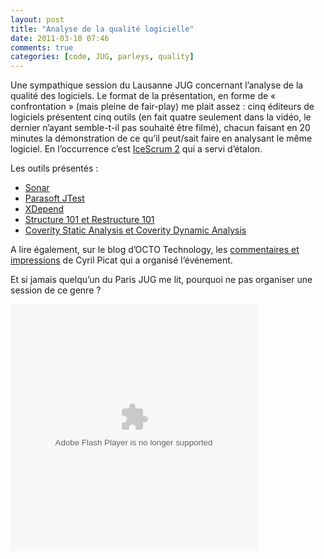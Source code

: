 ```yaml
---
layout: post
title: "Analyse de la qualité logicielle"
date: 2011-03-10 07:46
comments: true
categories: [code, JUG, parleys, quality]
---
```


Une sympathique session du Lausanne JUG concernant l’analyse de la qualité des logiciels. Le format de la présentation, en forme de « confrontation » (mais pleine de fair-play) me plait assez : cinq éditeurs de logiciels présentent cinq outils (en fait quatre seulement dans la vidéo, le dernier n’ayant semble-t-il pas souhaité être filmé), chacun faisant en 20 minutes la démonstration de ce qu’il peut/sait faire en analysant le même logiciel. En l’occurrence c’est [IceScrum 2](http://www.icescrum.org/) qui a servi d’étalon.

Les outils présentés :

- [Sonar](http://www.sonarsource.org/)
- [Parasoft JTest](http://www.parasoft.com/jsp/products/jtest.jsp)
- [XDepend](http://www.xdepend.com/)
- [Structure 101 et Restructure 101](http://www.headwaysoftware.com/)
- [Coverity Static Analysis et Coverity Dynamic Analysis](http://www.coverity.com/)

A lire également, sur le blog d’OCTO Technology, les [commentaires et impressions](http://blog.octo.com/retour-jug-lausanne-qualite-code-java/) de Cyril Picat qui a organisé l’événement.

Et si jamais quelqu’un du Paris JUG me lit, pourquoi ne pas organiser une session de ce genre ?

<object width="395" height="395">
  <param name="movie" value="http://www.parleys.com/dist/share/parleysshare.swf"/>
  <param name="allowFullScreen" value="true"/>
  <param name="wmode" value="direct"/>
  <param name="bgcolor" value="#222222"/>
  <param name="flashVars" value="sv=true&amp;pageId=2297"/>
  <embed src="http://www.parleys.com/dist/share/parleysshare.swf" type="application/x-shockwave-flash" flashVars="sv=true&amp;pageId=2297" allowfullscreen="true" bgcolor="#222222" width="395" height="395"/>
</object>

